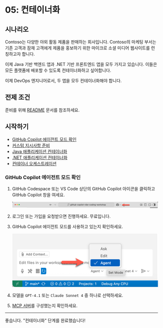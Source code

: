# 05: 컨테이너화

## 시나리오

Contoso는 다양한 야외 활동 제품을 판매하는 회사입니다. Contoso의 마케팅 부서는 기존 고객과 잠재 고객에게 제품을 홍보하기 위한 마이크로 소셜 미디어 웹사이트를 런칭하고자 합니다.

이제 Java 기반 백엔드 앱과 .NET 기반 프론트엔드 앱을 모두 가지고 있습니다. 이들은 모든 플랫폼에 배포할 수 있도록 컨테이너화하고 싶어합니다.

이제 DevOps 엔지니어로서, 두 앱을 모두 컨테이너화해야 합니다.

## 전제 조건

준비를 위해 [README](../README.md) 문서를 참조하세요.

## 시작하기

- [GitHub Copilot 에이전트 모드 확인](#github-copilot-에이전트-모드-확인)
- [커스텀 지시사항 준비](#커스텀-지시사항-준비)
- [Java 애플리케이션 컨테이너화](#java-애플리케이션-컨테이너화)
- [.NET 애플리케이션 컨테이너화](#net-애플리케이션-컨테이너화)
- [컨테이너 오케스트레이션](#컨테이너-오케스트레이션)

### GitHub Copilot 에이전트 모드 확인

1. GitHub Codespace 또는 VS Code 상단의 GitHub Copilot 아이콘을 클릭하고 GitHub Copilot 창을 여세요.

   ![Open GitHub Copilot Chat](../../../docs/images/setup-02.png)

1. 로그인 또는 가입을 요청받으면 진행하세요. 무료입니다.
1. GitHub Copilot 에이전트 모드를 사용하고 있는지 확인하세요.

   ![GitHub Copilot Agent Mode](../../../docs/images/setup-03.png)

1. 모델을 `GPT-4.1` 또는 `Claude Sonnet 4` 중 하나로 선택하세요.
1. [MCP 서버](./00-setup.md#mcp-서버-설정)를 구성했는지 확인하세요.

---

좋습니다. "컨테이너화" 단계를 완료했습니다!